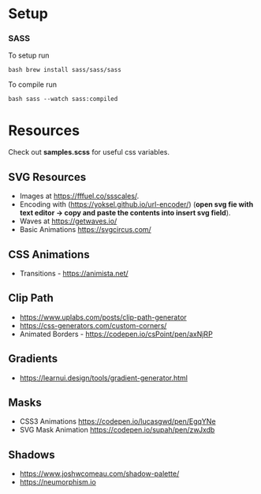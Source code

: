# Setup

### SASS
To setup run

``bash
brew install sass/sass/sass
``

To compile run

``bash
sass --watch sass:compiled   
``

# Resources
Check out __samples.scss__ for useful css variables.

## SVG Resources
- Images at https://fffuel.co/ssscales/.
- Encoding with (https://yoksel.github.io/url-encoder/)
  (__open svg fie with text editor -> copy and paste the contents into insert svg field__).
- Waves at https://getwaves.io/
- Basic Animations https://svgcircus.com/

## CSS Animations
- Transitions - https://animista.net/

## Clip Path
- https://www.uplabs.com/posts/clip-path-generator
- https://css-generators.com/custom-corners/
- Animated Borders - https://codepen.io/csPoint/pen/axNjRP

## Gradients
- https://learnui.design/tools/gradient-generator.html

## Masks
- CSS3 Animations https://codepen.io/lucasgwd/pen/EgqYNe
- SVG Mask Animation https://codepen.io/supah/pen/zwJxdb

## Shadows
- https://www.joshwcomeau.com/shadow-palette/
- https://neumorphism.io